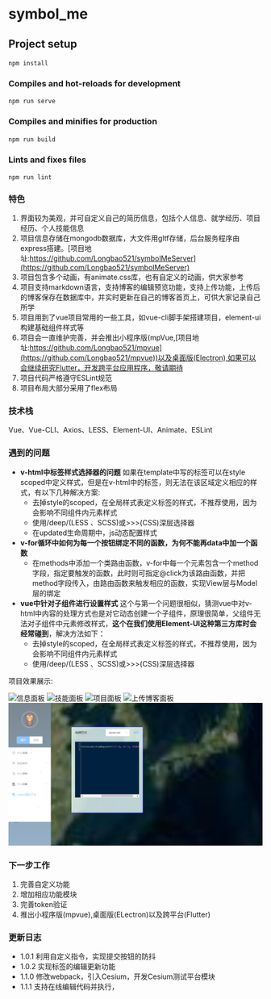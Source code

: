# symbol_me

## Project setup
```
npm install
```

### Compiles and hot-reloads for development
```
npm run serve
```

### Compiles and minifies for production
```
npm run build
```

### Lints and fixes files
```
npm run lint
```

### 特色
1. 界面较为美观，并可自定义自己的简历信息，包括个人信息、就学经历、项目经历、个人技能信息
2. 项目信息存储在mongodb数据库，大文件用gltf存储，后台服务程序由express搭建。[项目地址:https://github.com/Longbao521/symbolMeServer](https://github.com/Longbao521/symbolMeServer)
3. 项目包含多个动画，有animate.css库，也有自定义的动画，供大家参考
4. 项目支持markdown语言，支持博客的编辑预览功能，支持上传功能，上传后的博客保存在数据库中，并实时更新在自己的博客首页上，可供大家记录自己所学
5. 项目用到了vue项目常用的一些工具，如vue-cli脚手架搭建项目，element-ui构建基础组件样式等
6. 项目会一直维护完善，并会推出小程序版(mpVue,[项目地址:https://github.com/Longbao521/mpvue](https://github.com/Longbao521/mpvue))以及桌面版(Electron),如果可以会继续研究Flutter，开发跨平台应用程序，敬请期待
7. 项目代码严格遵守ESLint规范
8. 项目布局大部分采用了flex布局

### 技术栈
Vue、Vue-CLI、Axios、LESS、Element-UI、Animate、ESLint

### 遇到的问题
+ **v-html中标签样式选择器的问题**
 如果在template中写的标签可以在style scoped中定义样式，但是在v-html中的标签，则无法在该区域定义相应的样式，有以下几种解决方案:
    - 去掉style的scoped，在全局样式表定义标签的样式，不推荐使用，因为会影响不同组件内元素样式
    - 使用/deep/(LESS 、SCSS)或>>>(CSS)深层选择器
    - 在updated生命周期中，js动态配置样式
+ **v-for循环中如何为每一个按钮绑定不同的函数，为何不能再data中加一个函数**
    - 在methods中添加一个类路由函数，v-for中每一个元素包含一个method字段，指定要触发的函数，此时则可指定@click为该路由函数，并把method字段传入，由路由函数来触发相应的函数，实现View层与Model层的绑定
+ **vue中针对子组件进行设置样式**
这个与第一个问题很相似，猜测vue中对v-html中内容的处理方式也是对它动态创建一个子组件，原理很简单，父组件无法对子组件中元素修改样式，**这个在我们使用Element-UI这种第三方库时会经常碰到**，解决方法如下：
    - 去掉style的scoped，在全局样式表定义标签的样式，不推荐使用，因为会影响不同组件内元素样式
    - 使用/deep/(LESS 、SCSS)或>>>(CSS)深层选择器

项目效果展示:

![信息面板](./static/info.png)
![技能面板](./static/skill.png)
![项目面板](./static/project.png)
![上传博客面板](./static/blog.png)
![cesium测试平台](./static/cesium.png)


### 下一步工作
1. 完善自定义功能
2. 增加相应功能模块
3. 完善token验证
4. 推出小程序版(mpvue),桌面版(ELectron)以及跨平台(Flutter)


### 更新日志
+ 1.0.1 利用自定义指令，实现提交按钮的防抖
+ 1.0.2 实现标签的编辑更新功能
+ 1.1.0 修改webpack，引入Cesium，开发Cesium测试平台模块
+ 1.1.1 支持在线编辑代码并执行，
